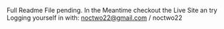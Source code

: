 Full Readme File pending.
In the Meantime checkout the Live Site an try Logging yourself in with:
noctwo22@gmail.com / noctwo22
